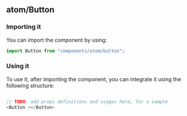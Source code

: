 ## atom/Button

<!-- TODO: add a description here! -->

### Importing it

You can import the component by using:

```js
import Button from "components/atom/button";
```

### Using it

To use it, after importing the component, you can integrate it using the following structure:

```js

// TODO: add props definitions and usages here, for a sample
<Button ></Button>

```